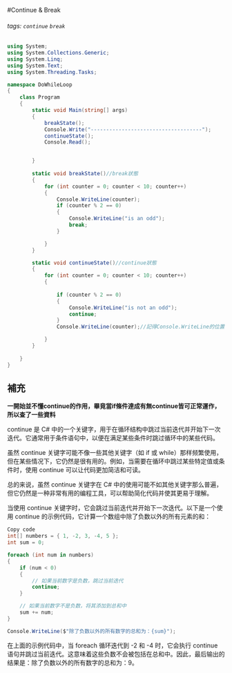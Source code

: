 #Continue & Break
###### tags: `continue` `break`
```csharp
using System;
using System.Collections.Generic;
using System.Linq;
using System.Text;
using System.Threading.Tasks;

namespace DoWhileLoop
{
    class Program
    {
        static void Main(string[] args)
        {
            breakState();
			Console.Write("------------------------------------");
			continueState();
			Console.Read();


		}
        
        static void breakState()//break狀態
        {
			for (int counter = 0; counter < 10; counter++)
			{
				Console.WriteLine(counter);
				if (counter % 2 == 0)
				{
					Console.WriteLine("is an odd");
					break;
				}

			}
		}

		static void continueState()//continue狀態
		{
			for (int counter = 0; counter < 10; counter++)
			{
				
				if (counter % 2 == 0)
				{
					Console.WriteLine("is not an odd");
					continue;
				}
				Console.WriteLine(counter);//記得Console.WriteLine的位置 若在前面則會先顯示數值後才會顯示 "is not an odd"

			}
		}
		
	}
}

```

## 補充
**一開始並不懂continue的作用，畢竟當if條件達成有無continue皆可正常運作，所以查了一些資料**

continue 是 C# 中的一个关键字，用于在循环结构中跳过当前迭代并开始下一次迭代。它通常用于条件语句中，以便在满足某些条件时跳过循环中的某些代码。

虽然 continue 关键字可能不像一些其他关键字（如 if 或 while）那样频繁使用，但在某些情况下，它仍然是很有用的。例如，当需要在循环中跳过某些特定值或条件时，使用 continue 可以让代码更加简洁和可读。

总的来说，虽然 continue 关键字在 C# 中的使用可能不如其他关键字那么普遍，但它仍然是一种非常有用的编程工具，可以帮助简化代码并使其更易于理解。

当使用 continue 关键字时，它会跳过当前迭代并开始下一次迭代。以下是一个使用 continue 的示例代码，它计算一个数组中除了负数以外的所有元素的和：

```csharp
Copy code
int[] numbers = { 1, -2, 3, -4, 5 };
int sum = 0;

foreach (int num in numbers)
{
    if (num < 0)
    {
        // 如果当前数字是负数，跳过当前迭代
        continue;
    }

    // 如果当前数字不是负数，将其添加到总和中
    sum += num;
}

Console.WriteLine($"除了负数以外的所有数字的总和为：{sum}");
```
在上面的示例代码中，当 foreach 循环迭代到 -2 和 -4 时，它会执行 continue 语句并跳过当前迭代。这意味着这些负数不会被包括在总和中。因此，最后输出的结果是：除了负数以外的所有数字的总和为：9。
